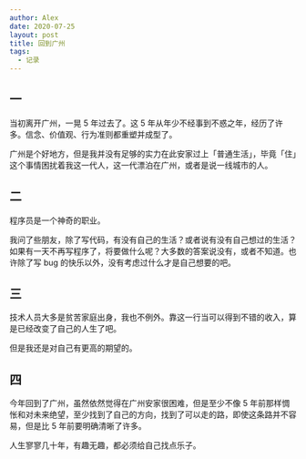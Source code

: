 ```yaml
---
author: Alex
date: 2020-07-25
layout: post
title: 回到广州
tags:
  - 记录
---
```


## 一

当初离开广州，一晃 5 年过去了。这 5 年从年少不经事到不惑之年，经历了许多。信念、价值观、行为准则都重塑并成型了。

广州是个好地方，但是我并没有足够的实力在此安家过上「普通生活」，毕竟「住」这个事情困扰着我这一代人，这一代漂泊在广州，或者是说一线城市的人。

## 二

程序员是一个神奇的职业。

我问了些朋友，除了写代码，有没有自己的生活？或者说有没有自己想过的生活？如果有一天不再写程序了，将要做什么呢？大多数的答案说没有，或者不知道。也许除了写 bug 的快乐以外，没有考虑过什么才是自己想要的吧。

## 三

技术人员大多是贫苦家庭出身，我也不例外。靠这一行当可以得到不错的收入，算是已经改变了自己的人生了吧。

但是我还是对自己有更高的期望的。

## 四

今年回到了广州，虽然依然觉得在广州安家很困难，但是至少不像 5 年前那样惆怅和对未来绝望，至少找到了自己的方向，找到了可以走的路，即使这条路并不容易，但是比 5 年前要明确清晰了许多。

人生寥寥几十年，有趣无趣，都必须给自己找点乐子。
